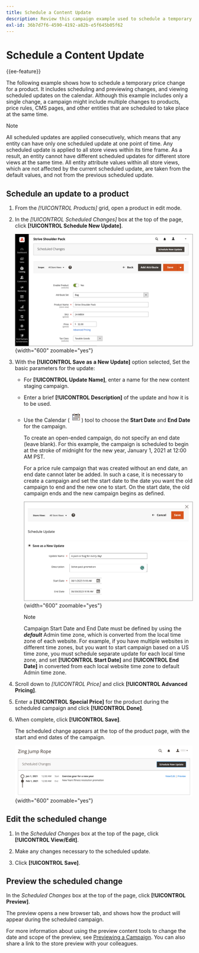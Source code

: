 ```yaml
---
title: Schedule a Content Update
description: Review this campaign example used to schedule a temporary price change for a product.
exl-id: 36b7d7f6-4590-4192-a82b-e5f645b05f62
---
```

# Schedule a Content Update

{{ee-feature}}

The following example shows how to schedule a temporary price change for a product. It includes scheduling and previewing changes, and viewing scheduled updates on the calendar. Although this example includes only a single change, a campaign might include multiple changes to products, price rules, CMS pages, and other entities that are scheduled to take place at the same time.

>[!NOTE]
>
>All scheduled updates are applied consecutively, which means that any entity can have only one scheduled update at one point of time. Any scheduled update is applied to all store views within its time frame. As a result, an entity cannot have different scheduled updates for different store views at the same time. All entity attribute values within all store views, which are not affected by the current scheduled update, are taken from the default values, and not from the previous scheduled update.

## Schedule an update to a product

1. From the _[!UICONTROL Products]_ grid, open a product in edit mode.

1. In the _[!UICONTROL Scheduled Changes]_ box at the top of the page, click **[!UICONTROL Schedule New Update]**.

   ![Schedule new update](./assets/content-staging-product-schedule-new-update.png){width="600" zoomable="yes"}

1. With the **[!UICONTROL Save as a New Update]** option selected, Set the basic parameters for the update:

   - For **[!UICONTROL Update Name]**, enter a name for the new content staging campaign.

   - Enter a brief **[!UICONTROL Description]** of the update and how it is to be used.

   - Use the Calendar (![Calendar icon](../assets/icon-calendar.png)) tool to choose the **Start Date** and **End Date** for the campaign.

      To create an open-ended campaign, do not specify an end date (leave blank). For this example, the campaign is scheduled to begin at the stroke of midnight for the new year, January 1, 2021 at 12:00 AM PST.

      
      For a price rule campaign that was created without an end date, an end date cannot later be added. In such a case, it is necessary to create a campaign and set the start date to the date you want the old campaign to end and the new one to start. On the start date, the old campaign ends and the new campaign begins as defined.

      ![Scheduling a product update](./assets/content-staging-campaign-schedule-update.png){width="600" zoomable="yes"}

      >[!NOTE]
      >
      >Campaign Start Date and End Date must be defined by using the **_default_** Admin time zone, which is converted from the local time zone of each website. For example, if you have multiple websites in different time zones, but you want to start campaign based on a US time zone, you must schedule separate update for each local time zone, and set **[!UICONTROL Start Date]** and **[!UICONTROL End Date]** in converted from each local website time zone to default Admin time zone.

1. Scroll down to _[!UICONTROL Price]_ and click **[!UICONTROL Advanced Pricing]**.

1. Enter a **[!UICONTROL Special Price]** for the product during the scheduled campaign and click **[!UICONTROL Done]**.

1. When complete, click **[!UICONTROL Save]**.

   The scheduled change appears at the top of the product page, with the start and end dates of the campaign.

   ![Scheduled change](./assets/content-staging-scheduled-changes.png){width="600" zoomable="yes"}

## Edit the scheduled change

1. In the _Scheduled Changes_ box at the top of the page, click **[!UICONTROL View/Edit]**.

1. Make any changes necessary to the scheduled update.

1. Click **[!UICONTROL Save]**.

## Preview the scheduled change

In the _Scheduled Changes_ box at the top of the page, click **[!UICONTROL Preview]**.

The preview opens a new browser tab, and shows how the product will appear during the scheduled campaign.

For more information about using the preview content tools to change the date and scope of the preview, see [Previewing a Campaign](content-staging-preview.md). You can also share a link to the store preview with your colleagues.
